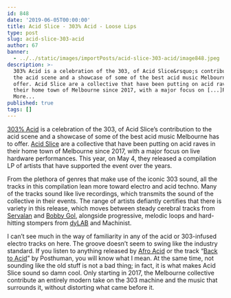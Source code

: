 ```yaml
---
id: 848
date: '2019-06-05T00:00:00'
title: Acid Slice - 303% Acid - Loose Lips
type: post
slug: acid-slice-303-acid
author: 67
banner:
  - ../../static/images/importPosts/acid-slice-303-acid/image848.jpeg
description: >-
  303% Acid is a celebration of the 303, of Acid Slice&rsquo;s contribution to
  the acid scene and a showcase of some of the best acid music Melbourne has to
  offer. Acid Slice are a collective that have been putting on acid raves in
  their home town of Melbourne since 2017, with a major focus on [...]Read
  More...
published: true
tags: []
---
```

[](https://slicerecords.bandcamp.com/album/acid-slice-303-acid-music)

[303% Acid](https://slicerecords.bandcamp.com/album/acid-slice-303-acid-music) is a celebration of the 303, of Acid Slice’s contribution to the acid scene and a showcase of some of the best acid music Melbourne has to offer. [Acid Slice](https://www.facebook.com/events/loop-project-space.../acid-slice/143817856316006/) are a collective that have been putting on acid raves in their home town of Melbourne since 2017, with a major focus on live hardware performances. This year, on May 4, they released a compilation LP of artists that have supported the event over the years. 

From the plethora of genres that make use of the iconic 303 sound, all the tracks in this compilation lean more toward electro and acid techno. Many of the tracks sound like live recordings, which transmits the sound of the collective in their events. The range of artists defiantly certifies that there is variety in this release, which moves between steady cerebral tracks from [Servalan](https://soundcloud.com/serva-lan) and [Bobby Gol](https://slicerecords.bandcamp.com/track/bobby-gol), alongside progressive, melodic loops and hard-hitting stompers from [dyLAB](https://dylab.bandcamp.com) and Machinist.   

I can’t see much in the way of familiarity in any of the acid or 303-infused electro tracks on here. The groove doesn’t seem to swing like the industry standard. If you listen to anything released by [Afro Acid](https://afroacid.com) or the track “[Back to Acid](https://www.youtube.com/watch?v=EVUQe62RZRg)” by Posthuman, you will know what I mean. At the same time, not sounding like the old stuff is not a bad thing; in fact, it is what makes Acid Slice sound so damn cool. Only starting in 2017, the Melbourne collective contribute an entirely modern take on the 303 machine and the music that surrounds it, without distorting what came before it.